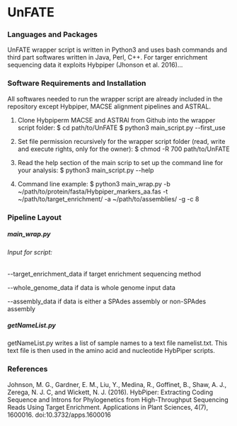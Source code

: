 # UnFATE

### Languages and Packages
UnFATE wrapper script is written in Python3 and uses bash commands and third part softwares written in Java, Perl, C++.
For targer enrichment sequencing data it exploits Hybpiper (Jhonson et al. 2016)...
 
### Software Requirements and Installation
All softwares needed to run the wrapper script are already included in the repository except Hybpiper, MACSE alignment pipelines and ASTRAL.
1. Clone Hybpiperm MACSE and ASTRAl from Github into the wrapper script folder:
	$ cd path/to/UnFATE
	$ python3 main_script.py --first_use  

2. Set file permission recursively for the wrapper script folder (read, write and execute rights, only for the owner):
	$ chmod -R 700 path/to/UnFATE

3. Read the help section of the main scrip to set up the command line for your analysis:
	$ python3 main_script.py --help

4. Command line example:
	$ python3 main_wrap.py -b ~/path/to/protein/fasta/Hybpiper_markers_aa.fas -t ~/path/to/target_enrichment/ -a ~/path/to/assemblies/ -g -c 8

### Pipeline Layout

##### main_wrap.py

###### Input for script:
--target_enrichment_data if target enrichment sequencing method 

--whole_genome_data if data is whole genome input data 

--assembly_data if data is either a SPAdes assembly or non-SPAdes assembly


##### getNameList.py
getNameList.py writes a list of sample names to a text file namelist.txt. This text file is then used in the amino acid and nucleotide HybPiper scripts. 


### References 
Johnson, M. G., Gardner, E. M., Liu, Y., Medina, R., Goffinet, B., Shaw, A. J., Zerega, N. J. C, and Wickett, N. J. (2016). HybPiper: Extracting Coding Sequence and Introns for Phylogenetics from High-Throughput Sequencing Reads Using Target Enrichment. Applications in Plant Sciences, 4(7), 1600016. doi:10.3732/apps.1600016

